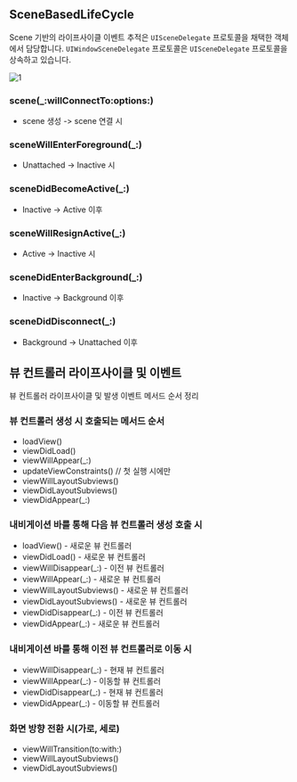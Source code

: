 ## SceneBasedLifeCycle

Scene 기반의 라이프사이클 이벤트 추적은 `UISceneDelegate` 프로토콜을 채택한 객체에서 담당합니다. `UIWindowSceneDelegate` 프로토콜은 `UISceneDelegate` 프로토콜을 상속하고 있습니다.

![1](https://user-images.githubusercontent.com/67548251/117422514-a3812780-af5a-11eb-88bd-2482f803f7f8.png)

### scene(_:willConnectTo:options:)

- scene 생성 -> scene 연결 시

### sceneWillEnterForeground(_:)

- Unattached -> Inactive 시

### sceneDidBecomeActive(_:)

- Inactive -> Active 이후

### sceneWillResignActive(_:)

- Active -> Inactive 시

### sceneDidEnterBackground(_:)

- Inactive -> Background 이후

### sceneDidDisconnect(_:)

- Background -> Unattached 이후



## 뷰 컨트롤러 라이프사이클 및 이벤트

뷰 컨트롤러 라이프사이클 및 발생 이벤트 메서드 순서 정리

### 뷰 컨트롤러 생성 시 호출되는 메서드 순서

- loadView()
- viewDidLoad()
- viewWillAppear(_:)
- updateViewConstraints() // 첫 실행 시에만
- viewWillLayoutSubviews()
- viewDidLayoutSubviews()
- viewDidAppear(_:)

### 내비게이션 바를 통해 다음 뷰 컨트롤러 생성 호출 시

- loadView() - 새로운 뷰 컨트롤러
- viewDidLoad() - 새로운 뷰 컨트롤러
- viewWillDisappear(_:) - 이전 뷰 컨트롤러
- viewWillAppear(_:) - 새로운 뷰 컨트롤러
- viewWillLayoutSubviews() - 새로운 뷰 컨트롤러
- viewDidLayoutSubviews() - 새로운 뷰 컨트롤러
- viewDidDisappear(_:) - 이전 뷰 컨트롤러
- viewDidAppear(_:) - 새로운 뷰 컨트롤러

### 내비게이션 바를 통해 이전 뷰 컨트롤러로 이동 시

- viewWillDisappear(_:) - 현재 뷰 컨트롤러
- viewWillAppear(_:) - 이동할 뷰 컨트롤러
- viewDidDisappear(_:) - 현재 뷰 컨트롤러
- viewDidAppear(_:) - 이동할 뷰 컨트롤러

### 화면 방향 전환 시(가로, 세로)

- viewWillTransition(to:with:)
- viewWillLayoutSubviews()
- viewDidLayoutSubviews()
